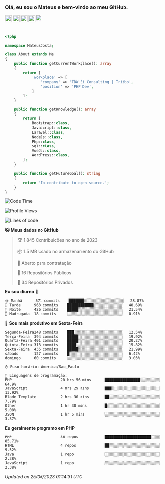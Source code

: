 
### Olá, eu sou o Mateus e bem-vindo ao meu GitHub.

<a href="https://costamateus.com.br/">
  <img align="left" alt="MLC" width="22px" src="https://www.costamateus.com.br/favicon.ico" />
</a>
<a href="https://www.linkedin.com/in/costamateus6/">
  <img align="left" alt="LinkedIn Mateus" width="22px" src="https://cdn.jsdelivr.net/npm/simple-icons@v3/icons/linkedin.svg" />
</a>
<a href="https://www.instagram.com/mateuslc6/">
  <img align="left" alt="Instagram Mateus" width="22px" src="https://cdn.jsdelivr.net/npm/simple-icons@v3/icons/instagram.svg" />
</a>
<a href="https://www.facebook.com/costamateus6/">
  <img align="left" alt="Facebook Mateus" width="22px" src="https://cdn.jsdelivr.net/npm/simple-icons@3.13.0/icons/facebook.svg" />
</a>

![](https://visitor-badge.glitch.me/badge?page_id=costamateus.costamateus)

<br />

```php
<?php

namespace MateusCosta;

class About extends Me
{
    public function getCurrentWorkplace(): array
    {
        return [
            'workplace' => [
                'company' => 'TDW Bi Consulting | Triibo',
                'position' => 'PHP Dev',
            ]
        ];
    }

    public function getKnowledge(): array
    {
        return [
            Bootstrap::class,
            Javascript::class,
            Laravel::class,
            NodeJs::class,
            Php::class,
            Sql::class,
            VueJs::class,
            WordPress::class,
        ];
    }

    public function getFutureGoal(): string
    {
        return 'To contribute to open source.';
    }
}
```

<!--START_SECTION:waka-->
![Code Time](http://img.shields.io/badge/Code%20Time-1%2C403%20hrs%2048%20mins-blue)

![Profile Views](http://img.shields.io/badge/Visualizac%C3%B5es%20do%20perfil-0-blue)

![Lines of code](https://img.shields.io/badge/Desde%20o%20Hello%20World%20eu%20escrevi--2%20Million%20linhas%20de%20c%C3%B3digo-blue)

**🐱 Meus dados no GitHub** 

> 🏆 1,845 Contribuições no ano de 2023
 > 
> 📦 1.5 MB Usado no armazenamento do GitHub 
 > 
> 💼 Aberto para contratação
 > 
> 📜 16 Repositórios Públicos 
 > 
> 🔑 34 Repositórios Privados  
 > 
**Eu sou diurno 🐤** 

```text
🌞 Manhã      571 commits    ███████░░░░░░░░░░░░░░░░░░   28.87% 
🌆 Tarde      963 commits    ████████████░░░░░░░░░░░░░   48.69% 
🌃 Noite      426 commits    █████░░░░░░░░░░░░░░░░░░░░   21.54% 
🌙 Madrugada  18 commits     ░░░░░░░░░░░░░░░░░░░░░░░░░   0.91%

```
📅 **Sou mais produtivo em Sexta-Feira** 

```text
Segunda-Feira248 commits    ███░░░░░░░░░░░░░░░░░░░░░░   12.54% 
Terça-Feira  394 commits    █████░░░░░░░░░░░░░░░░░░░░   19.92% 
Quarta-Feira 401 commits    █████░░░░░░░░░░░░░░░░░░░░   20.27% 
Quinta-Feira 313 commits    ████░░░░░░░░░░░░░░░░░░░░░   15.82% 
Sexta-Feira  435 commits    █████░░░░░░░░░░░░░░░░░░░░   21.99% 
sábado       127 commits    █░░░░░░░░░░░░░░░░░░░░░░░░   6.42% 
domingo      60 commits     ░░░░░░░░░░░░░░░░░░░░░░░░░   3.03%

```


```text
⌚︎ Fuso horário: America/Sao_Paulo

💬 Linguagens de programação: 
PHP                      20 hrs 56 mins      ████████████████░░░░░░░░░   64.9% 
JavaScript               4 hrs 29 mins       ███░░░░░░░░░░░░░░░░░░░░░░   13.92% 
Blade Template           2 hrs 30 mins       ██░░░░░░░░░░░░░░░░░░░░░░░   7.79% 
Other                    1 hr 38 mins        █░░░░░░░░░░░░░░░░░░░░░░░░   5.08% 
JSON                     1 hr 5 mins         ░░░░░░░░░░░░░░░░░░░░░░░░░   3.37%

```

**Eu geralmente programo em PHP** 

```text
PHP                      36 repos            █████████████████████░░░░   85.71% 
HTML                     4 repos             ██░░░░░░░░░░░░░░░░░░░░░░░   9.52% 
Java                     1 repo              ░░░░░░░░░░░░░░░░░░░░░░░░░   2.38% 
JavaScript               1 repo              ░░░░░░░░░░░░░░░░░░░░░░░░░   2.38%

```



 *Updated on 25/06/2023 01:14:31 UTC*
<!--END_SECTION:waka-->
